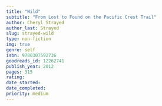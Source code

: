 ```yaml
---
title: "Wild"
subtitle: "From Lost to Found on the Pacific Crest Trail"
author: Cheryl Strayed
author_last: Strayed
slug: strayed-wild
type: non-fiction
img: true
genre: self
isbn: 9780307592736
goodreads_id: 12262741
publish_year: 2012
pages: 315
rating: 
date_started:
date_completed:
priority: medium
---
```

